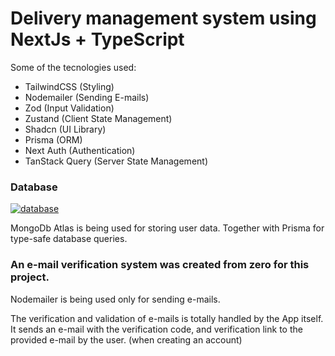 # Delivery management system using NextJs + TypeScript
Some of the tecnologies used:
- TailwindCSS (Styling)
- Nodemailer (Sending E-mails)
- Zod (Input Validation)
- Zustand (Client State Management)
- Shadcn (UI Library)
- Prisma (ORM)
- Next Auth (Authentication)
- TanStack Query (Server State Management)

### Database
[![database](https://skillicons.dev/icons?i=mongodb,prisma)](https://skillicons.dev)

MongoDb Atlas is being used for storing user data. Together with Prisma for type-safe database queries.

### An e-mail verification system was created from zero for this project.
Nodemailer is being used only for sending e-mails.

The verification and validation of e-mails is totally handled by the App itself.
It sends an e-mail with the verification code, and verification link to the provided e-mail by the user. (when creating an account)
